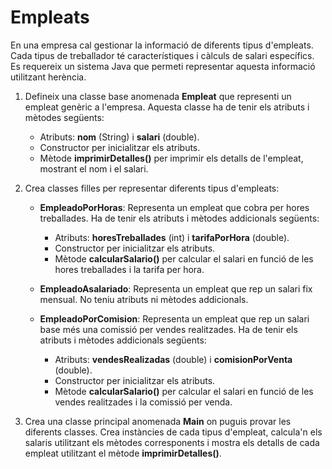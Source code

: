 # Empleats

En una empresa cal gestionar la informació de diferents tipus d'empleats. Cada tipus de treballador té característiques i càlculs de salari específics. Es requereix un sistema Java que permeti representar aquesta informació utilitzant herència.

1. Defineix una classe base anomenada **Empleat** que representi un empleat genèric a l'empresa. Aquesta classe ha de tenir els atributs i mètodes següents:
    - Atributs: **nom** (String) i **salari** (double).
    - Constructor per inicialitzar els atributs.
    - Mètode **imprimirDetalles()** per imprimir els detalls de l'empleat, mostrant el nom i el salari.

2. Crea classes filles per representar diferents tipus d'empleats:
    - **EmpleadoPorHoras**: Representa un empleat que cobra per hores treballades. Ha de tenir els atributs i mètodes addicionals següents:
      - Atributs: **horesTreballades** (int) i **tarifaPorHora** (double).
      - Constructor per inicialitzar els atributs.
      - Mètode **calcularSalario()** per calcular el salari en funció de les hores treballades i la tarifa per hora.

    - **EmpleadoAsalariado**: Representa un empleat que rep un salari fix mensual. No teniu atributs ni mètodes addicionals.

    - **EmpleadoPorComision**: Representa un empleat que rep un salari base més una comissió per vendes realitzades. Ha de tenir els atributs i mètodes addicionals següents:
      - Atributs: **vendesRealizadas** (double) i **comisionPorVenta** (double).
      - Constructor per inicialitzar els atributs.
      - Mètode **calcularSalario()** per calcular el salari en funció de les vendes realitzades i la comissió per venda.

3. Crea una classe principal anomenada **Main** on puguis provar les diferents classes. Crea instàncies de cada tipus d'empleat, calcula'n els salaris utilitzant els mètodes corresponents i mostra els detalls de cada empleat utilitzant el mètode **imprimirDetalles()**.